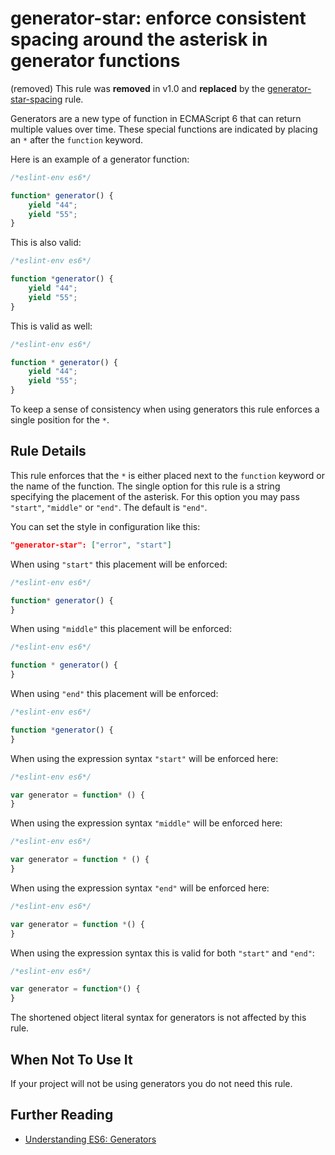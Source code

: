 # generator-star: enforce consistent spacing around the asterisk in generator functions

(removed) This rule was **removed** in v1.0 and **replaced** by the [generator-star-spacing](generator-star-spacing.md) rule.

Generators are a new type of function in ECMAScript 6 that can return multiple values over time.
These special functions are indicated by placing an `*` after the `function` keyword.

Here is an example of a generator function:

```js
/*eslint-env es6*/

function* generator() {
    yield "44";
    yield "55";
}
```

This is also valid:

```js
/*eslint-env es6*/

function *generator() {
    yield "44";
    yield "55";
}
```

This is valid as well:

```js
/*eslint-env es6*/

function * generator() {
    yield "44";
    yield "55";
}
```

To keep a sense of consistency when using generators this rule enforces a single position for the `*`.

## Rule Details

This rule enforces that the `*` is either placed next to the `function` keyword or the name of the function. The single
option for this rule is a string specifying the placement of the asterisk. For this option you may pass
`"start"`, `"middle"` or `"end"`. The default is `"end"`.

You can set the style in configuration like this:

```json
"generator-star": ["error", "start"]
```

When using `"start"` this placement will be enforced:

```js
/*eslint-env es6*/

function* generator() {
}
```

When using `"middle"` this placement will be enforced:

```js
/*eslint-env es6*/

function * generator() {
}
```

When using `"end"` this placement will be enforced:

```js
/*eslint-env es6*/

function *generator() {
}
```

When using the expression syntax `"start"` will be enforced here:

```js
/*eslint-env es6*/

var generator = function* () {
}
```

When using the expression syntax `"middle"` will be enforced here:

```js
/*eslint-env es6*/

var generator = function * () {
}
```

When using the expression syntax `"end"` will be enforced here:

```js
/*eslint-env es6*/

var generator = function *() {
}
```

When using the expression syntax this is valid for both `"start"` and `"end"`:

```js
/*eslint-env es6*/

var generator = function*() {
}
```

The shortened object literal syntax for generators is not affected by this rule.

## When Not To Use It

If your project will not be using generators you do not need this rule.

## Further Reading

* [Understanding ES6: Generators](https://leanpub.com/understandinges6/read/#leanpub-auto-generators)
